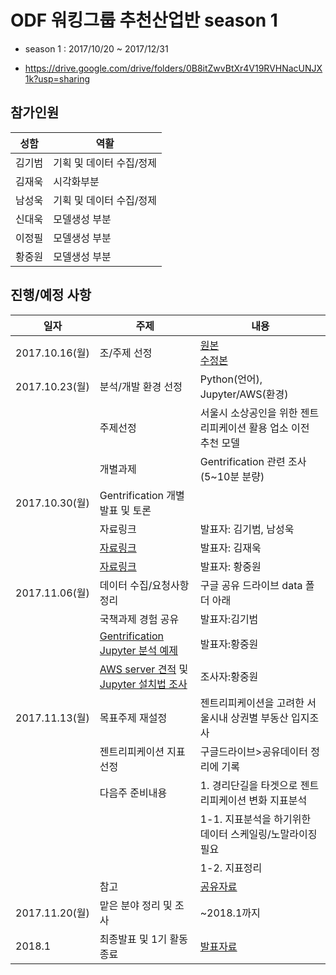 # ODF 워킹그룹 추천산업반 season 1
- season 1 : 2017/10/20 ~ 2017/12/31

* https://drive.google.com/drive/folders/0B8itZwvBtXr4V19RVHNacUNJX1k?usp=sharing

## 참가인원
|성함   |역활   |
|---|---|
|김기범|기획 및 데이터 수집/정제|
|김재욱|시각화부분|
|남성욱|기획 및 데이터 수집/정제|
|신대욱|모델생성 부분|
|이정필|모델생성 부분|
|황중원|모델생성 부분|

## 진행/예정 사항
|일자   |주제   |내용   |
|--|--|--|
|2017.10.16(월)|조/주제 선정|[원본](https://drive.google.com/file/d/0B8itZwvBtXr4cGdzelpfSVVGTkE/view?usp=sharing)<BR>[수정본](https://drive.google.com/file/d/0B8itZwvBtXr4NnotODRNZEprQ2s/view?usp=sharing)|
|2017.10.23(월)|분석/개발 환경 선정|Python(언어), Jupyter/AWS(환경)|
||주제선정|서울시 소상공인을 위한 젠트리피케이션 활용 업소 이전 추천 모델|
||개별과제|Gentrification 관련 조사(5~10분 분량)|
|2017.10.30(월)|Gentrification 개별 발표 및 토론||
||자료링크|발표자: 김기범, 남성욱|
||[자료링크](https://drive.google.com/open?id=1_4e36Ku_fEVrbSW_6aS4fUdzB5iPi1fu)|발표자: 김재욱|
||[자료링크](./notebook/Gentrification.ipynb)|발표자: 황중원|
|2017.11.06(월)|데이터 수집/요청사항 정리|구글 공유 드라이브 data 폴더 아래|
||국책과제 경험 공유|발표자:김기범|
||[Gentrification Jupyter 분석 예제](https://github.com/arkingupta/Gentrification-In-San-Diego/blob/master/Gentrification.ipynb)|발표자:황중원|
||[AWS server 견적](https://drive.google.com/open?id=1XyWmo5r3J27iNN99a4w5185CaGByz5wK) 및 [Jupyter 설치법 조사](https://medium.com/towards-data-science/setting-up-and-using-jupyter-notebooks-on-aws-61a9648db6c5)|조사자:황중원|
|2017.11.13(월)|목표주제 재설정|젠트리피케이션을 고려한 서울시내 상권별 부동산 입지조사|
||젠트리피케이션 지표선정|구글드라이브>공유데이터 정리에 기록|
||다음주 준비내용|1. 경리단길을 타겟으로 젠트리피케이션 변화 지표분석|
|||  1-1. 지표분석을 하기위한 데이터 스케일링/노말라이징 필요|
|||  1-2. 지표정리|
||참고|[공유자료](https://github.com/Recomm-odf/season1/blob/master/notebook/Discussion.ipynb)|
|2017.11.20(월)|맡은 분야 정리 및 조사|~2018.1까지|
|2018.1|최종발표 및 1기 활동 종료|[발표자료](https://github.com/Recomm-odf/season1/blob/master/notebook/%EC%A0%A0%ED%8A%B8%EB%A6%AC%ED%94%BC%EC%BC%80%EC%9D%B4%EC%85%98%EC%9D%84_%EA%B3%A0%EB%A0%A4%ED%95%9C_%EC%84%9C%EC%9A%B8%EC%8B%9C_%EB%82%B4_%EB%8F%99%EB%8B%A8%EC%9C%84_%EB%B6%80%EB%8F%99%EC%82%B0_%EC%9E%85%EC%A7%80_%EC%B6%94%EC%B2%9C_%EB%AA%A8%EB%8D%B8(%EB%B0%9C%ED%91%9C%EC%9A%A9).ipynb)|
